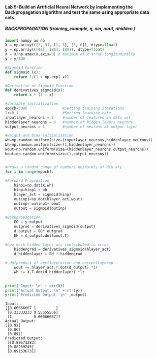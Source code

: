 #### Lab 5: Build an Artificial Neural Network by implementing the Backpropagation algorithm and test the same using appropriate data sets.

##### BACKPROPAGATION (training_example, ƞ, nin, nout, nhidden )


```python
import numpy as np
X = np.array(([2, 9], [1, 5], [3, 6]), dtype=float)
y = np.array(([92], [86], [89]), dtype=float)
X = X/np.amax(X,axis=0) # maximum of X array longitudinally
y = y/100

#Sigmoid Function
def sigmoid (x):
    return 1/(1 + np.exp(-x))

#Derivative of Sigmoid Function
def derivatives_sigmoid(x):
    return x * (1 - x)

#Variable initialization
epoch=5000                #Setting training iterations
lr=0.1                    #Setting learning rate
inputlayer_neurons = 2    #number of features in data set
hiddenlayer_neurons = 3   #number of hidden layers neurons
output_neurons = 1        #number of neurons at output layer

#weight and bias initialization
wh=np.random.uniform(size=(inputlayer_neurons,hiddenlayer_neurons))
bh=np.random.uniform(size=(1,hiddenlayer_neurons))
wout=np.random.uniform(size=(hiddenlayer_neurons,output_neurons))
bout=np.random.uniform(size=(1,output_neurons))


#draws a random range of numbers uniformly of dim x*y
for i in range(epoch):
    
#Forward Propogation
    hinp1=np.dot(X,wh)
    hinp=hinp1 + bh
    hlayer_act = sigmoid(hinp)
    outinp1=np.dot(hlayer_act,wout)
    outinp= outinp1+ bout
    output = sigmoid(outinp)
    
#Backpropagation
    EO = y-output
    outgrad = derivatives_sigmoid(output)
    d_output = EO* outgrad
    EH = d_output.dot(wout.T)

#how much hidden layer wts contributed to error
    hiddengrad = derivatives_sigmoid(hlayer_act)
    d_hiddenlayer = EH * hiddengrad
    
# dotproduct of nextlayererror and currentlayerop
    wout += hlayer_act.T.dot(d_output) *lr
    wh += X.T.dot(d_hiddenlayer) *lr
    
    
print("Input: \n" + str(X))
print("Actual Output: \n" + str(y))
print("Predicted Output: \n" ,output)
```

    Input: 
    [[0.66666667 1.        ]
     [0.33333333 0.55555556]
     [1.         0.66666667]]
    Actual Output: 
    [[0.92]
     [0.86]
     [0.89]]
    Predicted Output: 
     [[0.89571283]
     [0.88239245]
     [0.89153673]]
    
